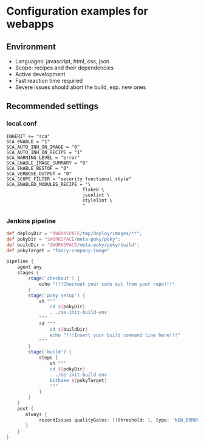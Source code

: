 # Configuration examples for webapps

## Environment

* Languages: javascript, html, css, json
* Scope: recipes and their dependencies
* Active development
* Fast reaction time required
* Severe issues should abort the build, esp. new ones

## Recommended settings

### local.conf

```bitbake
INHERIT += "sca"
SCA_ENABLE = "1"
SCA_AUTO_INH_ON_IMAGE = "0"
SCA_AUTO_INH_ON_RECIPE = "1"
SCA_WARNING_LEVEL = "error"
SCA_ENABLE_IMAGE_SUMMARY = "0"
SCA_ENABLE_BESTOF = "0"
SCA_VERBOSE_OUTPUT = "0"
SCA_SCOPE_FILTER = "security functional style"
SCA_ENABLED_MODULES_RECIPE = "\
                            flake8 \
                            jsonlint \
                            stylelint \
                            "
```

### Jenkins pipeline

```groovy
def deployDir = "$WORKSPACE/tmp/deploy/images/**";
def pokyDir = "$WORKSPACE/meta-poky/poky";
def buildDir = "$WORKSPACE/meta-poky/poky/build";
def pokyTarget = "fancy-company-image"

pipeline {
    agent any
    stages {
        stage('checkout') {
            echo "!!!Checkout your code out from your repo!!!"
        }
        stage('poky setup') {
            sh """
                cd ${pokyDir}
                . ./oe-init-build-env
            """
            sd """
                cd ${buildDir}
                echo "!!!Insert your build command line here!!!"
            """
        }
        stage('build') {
            steps {
                sh """
                cd ${pokyDir}
                . ./oe-init-build-env
                bitbake ${pokyTarget}
                """
            }
        }
    }
    post {
       always {
            recordIssues qualityGates: [[threshold: 1, type: 'NEW_ERROR', unstable: false]], tools: [checkStyle(pattern: '$deployDir/sca/*/checkstyle/*.xml')]
       }
    }
}
```
